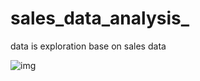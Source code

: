 # sales_data_analysis_
data is exploration base on sales data 
 
![img](https://user-images.githubusercontent.com/73815899/198816353-9b9f8cef-24d3-4213-8ea8-c26a6ffd9997.jpg)
